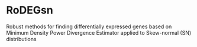# RoDEGsn
Robust methods for finding differentially expressed genes based on Minimum Density Power Divergence Estimator applied to Skew-normal (SN) distributions
